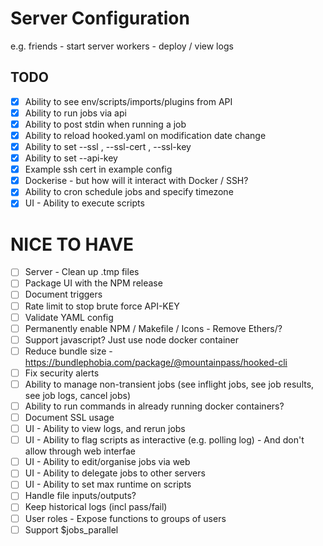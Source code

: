 
# Server Configuration

e.g.
friends - start server
workers - deploy / view logs

## TODO

- [x] Ability to see env/scripts/imports/plugins from API
- [x] Ability to run jobs via api
- [x] Ability to post stdin when running a job
- [x] Ability to reload hooked.yaml on modification date change
- [x] Ability to set --ssl , --ssl-cert , --ssl-key
- [x] Ability to set --api-key
- [x] Example ssh cert in example config
- [x] Dockerise - but how will it interact with Docker / SSH?
- [x] Ability to cron schedule jobs and specify timezone
- [x] UI - Ability to execute scripts

# NICE TO HAVE
- [ ] Server - Clean up .tmp files
- [ ] Package UI with the NPM release
- [ ] Document triggers
- [ ] Rate limit to stop brute force API-KEY
- [ ] Validate YAML config
- [ ] Permanently enable NPM / Makefile / Icons - Remove Ethers/?
- [ ] Support javascript? Just use node docker container
- [ ] Reduce bundle size - https://bundlephobia.com/package/@mountainpass/hooked-cli
- [ ] Fix security alerts
- [ ] Ability to manage non-transient jobs (see inflight jobs, see job results, see job logs, cancel jobs)
- [ ] Ability to run commands in already running docker containers?
- [ ] Document SSL usage
- [ ] UI - Ability to view logs, and rerun jobs
- [ ] UI - Ability to flag scripts as interactive (e.g. polling log) - And don't allow through web interfae
- [ ] UI - Ability to edit/organise jobs via web
- [ ] UI - Ability to delegate jobs to other servers
- [ ] UI - Ability to set max runtime on scripts
- [ ] Handle file inputs/outputs?
- [ ] Keep historical logs (incl pass/fail)
- [ ] User roles - Expose functions to groups of users
- [ ] Support $jobs_parallel
